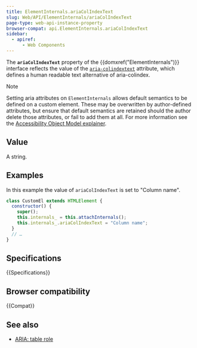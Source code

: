 ```yaml
---
title: ElementInternals.ariaColIndexText
slug: Web/API/ElementInternals/ariaColIndexText
page-type: web-api-instance-property
browser-compat: api.ElementInternals.ariaColIndexText
sidebar:
  - apiref:
      - Web Components
---
```


The **`ariaColIndexText`** property of the {{domxref("ElementInternals")}} interface reflects the value of the [`aria-colindextext`](/en-US/docs/Web/Accessibility/ARIA/Reference/Attributes/aria-colindextext) attribute, which defines a human readable text alternative of aria-colindex.

> [!NOTE]
> Setting aria attributes on `ElementInternals` allows default semantics to be defined on a custom element. These may be overwritten by author-defined attributes, but ensure that default semantics are retained should the author delete those attributes, or fail to add them at all. For more information see the [Accessibility Object Model explainer](https://wicg.github.io/aom/explainer.html#default-semantics-for-custom-elements-via-the-elementinternals-object).

## Value

A string.

## Examples

In this example the value of `ariaColIndexText` is set to "Column name".

```js
class CustomEl extends HTMLElement {
  constructor() {
    super();
    this.internals_ = this.attachInternals();
    this.internals_.ariaColIndexText = "Column name";
  }
  // …
}
```

## Specifications

{{Specifications}}

## Browser compatibility

{{Compat}}

## See also

- [ARIA: table role](/en-US/docs/Web/Accessibility/ARIA/Reference/Roles/table_role)
